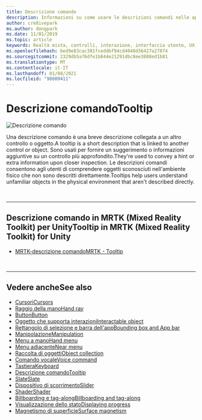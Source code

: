 ```yaml
---
title: Descrizione comando
description: Informazioni su come usare le descrizioni comandi nelle applicazioni di realtà mista, che sono descrizioni brevi collegate a un altro controllo o oggetto.
author: cre8ivepark
ms.author: dongpark
ms.date: 11/01/2019
ms.topic: article
keywords: Realtà mista, controlli, interazione, interfaccia utente, UX, auricolare realtà mista, auricolare di realtà mista di Windows, headset di realtà virtuale, HoloLens, descrizione comando, MRTK, Toolkit realtà mista
ms.openlocfilehash: bed9e83cac381fceddbf94cd4048d36427a27874
ms.sourcegitcommit: 2329db5a76dfe1b844e21291dbc8ee3888ed1b81
ms.translationtype: MT
ms.contentlocale: it-IT
ms.lasthandoff: 01/08/2021
ms.locfileid: "98009411"
---
```

# <a name="tooltip"></a><span data-ttu-id="32dfc-104">Descrizione comando</span><span class="sxs-lookup"><span data-stu-id="32dfc-104">Tooltip</span></span>

![Descrizione comando](images/UX_Hero_Tooltip.jpg)

<span data-ttu-id="32dfc-106">Una descrizione comando è una breve descrizione collegata a un altro controllo o oggetto.</span><span class="sxs-lookup"><span data-stu-id="32dfc-106">A tooltip is a short description that is linked to another control or object.</span></span> <span data-ttu-id="32dfc-107">Sono usati per fornire un suggerimento o informazioni aggiuntive su un controllo più approfondito.</span><span class="sxs-lookup"><span data-stu-id="32dfc-107">They're used to convey a hint or extra information upon closer inspection.</span></span> <span data-ttu-id="32dfc-108">Le descrizioni comandi consentono agli utenti di comprendere oggetti sconosciuti nell'ambiente fisico che non sono descritti direttamente.</span><span class="sxs-lookup"><span data-stu-id="32dfc-108">Tooltips help users understand unfamiliar objects in the physical environment that aren't described directly.</span></span> 

<br>

---

## <a name="tooltip-in-mrtk-mixed-reality-toolkit-for-unity"></a><span data-ttu-id="32dfc-109">Descrizione comando in MRTK (Mixed Reality Toolkit) per Unity</span><span class="sxs-lookup"><span data-stu-id="32dfc-109">Tooltip in MRTK (Mixed Reality Toolkit) for Unity</span></span>

* [<span data-ttu-id="32dfc-110">MRTK-descrizione comando</span><span class="sxs-lookup"><span data-stu-id="32dfc-110">MRTK - Tooltip</span></span>](https://microsoft.github.io/MixedRealityToolkit-Unity/Documentation/README_Tooltip.html)

<br>

---

## <a name="see-also"></a><span data-ttu-id="32dfc-111">Vedere anche</span><span class="sxs-lookup"><span data-stu-id="32dfc-111">See also</span></span>

* [<span data-ttu-id="32dfc-112">Cursori</span><span class="sxs-lookup"><span data-stu-id="32dfc-112">Cursors</span></span>](cursors.md)
* [<span data-ttu-id="32dfc-113">Raggio della mano</span><span class="sxs-lookup"><span data-stu-id="32dfc-113">Hand ray</span></span>](point-and-commit.md)
* [<span data-ttu-id="32dfc-114">Button</span><span class="sxs-lookup"><span data-stu-id="32dfc-114">Button</span></span>](button.md)
* [<span data-ttu-id="32dfc-115">Oggetto che supporta interazioni</span><span class="sxs-lookup"><span data-stu-id="32dfc-115">Interactable object</span></span>](interactable-object.md)
* [<span data-ttu-id="32dfc-116">Rettangolo di selezione e barra dell'app</span><span class="sxs-lookup"><span data-stu-id="32dfc-116">Bounding box and App bar</span></span>](app-bar-and-bounding-box.md)
* [<span data-ttu-id="32dfc-117">Manipolazione</span><span class="sxs-lookup"><span data-stu-id="32dfc-117">Manipulation</span></span>](direct-manipulation.md)
* [<span data-ttu-id="32dfc-118">Menu a mano</span><span class="sxs-lookup"><span data-stu-id="32dfc-118">Hand menu</span></span>](hand-menu.md)
* [<span data-ttu-id="32dfc-119">Menu adiacente</span><span class="sxs-lookup"><span data-stu-id="32dfc-119">Near menu</span></span>](near-menu.md)
* [<span data-ttu-id="32dfc-120">Raccolta di oggetti</span><span class="sxs-lookup"><span data-stu-id="32dfc-120">Object collection</span></span>](object-collection.md)
* [<span data-ttu-id="32dfc-121">Comando vocale</span><span class="sxs-lookup"><span data-stu-id="32dfc-121">Voice command</span></span>](voice-input.md)
* [<span data-ttu-id="32dfc-122">Tastiera</span><span class="sxs-lookup"><span data-stu-id="32dfc-122">Keyboard</span></span>](keyboard.md)
* [<span data-ttu-id="32dfc-123">Descrizione comando</span><span class="sxs-lookup"><span data-stu-id="32dfc-123">Tooltip</span></span>](tooltip.md)
* [<span data-ttu-id="32dfc-124">Slate</span><span class="sxs-lookup"><span data-stu-id="32dfc-124">Slate</span></span>](slate.md)
* [<span data-ttu-id="32dfc-125">Dispositivo di scorrimento</span><span class="sxs-lookup"><span data-stu-id="32dfc-125">Slider</span></span>](slider.md)
* [<span data-ttu-id="32dfc-126">Shader</span><span class="sxs-lookup"><span data-stu-id="32dfc-126">Shader</span></span>](shader.md)
* [<span data-ttu-id="32dfc-127">Billboarding e tag-along</span><span class="sxs-lookup"><span data-stu-id="32dfc-127">Billboarding and tag-along</span></span>](billboarding-and-tag-along.md)
* [<span data-ttu-id="32dfc-128">Visualizzazione dello stato</span><span class="sxs-lookup"><span data-stu-id="32dfc-128">Displaying progress</span></span>](progress.md)
* [<span data-ttu-id="32dfc-129">Magnetismo di superficie</span><span class="sxs-lookup"><span data-stu-id="32dfc-129">Surface magnetism</span></span>](surface-magnetism.md)
